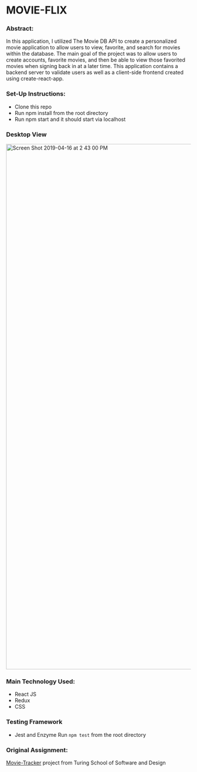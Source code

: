 # MOVIE-FLIX

### Abstract:
In this application, I utilized The Movie DB API to create a personalized movie application to allow users to view, favorite, and search for movies within the database. The main goal of the project was to allow users to create accounts, favorite movies, and then be able to view those favorited movies when signing back in at a later time. This application contains a backend server to validate users as well as a client-side frontend created using create-react-app. 

### Set-Up Instructions:
* Clone this repo
* Run npm install from the root directory
* Run npm start and it should start via localhost

### Desktop View
<img width="1433" alt="Screen Shot 2019-04-16 at 2 43 00 PM" src="https://user-images.githubusercontent.com/41176822/56243053-e52e9500-6056-11e9-863a-be836218e072.png">

### Main Technology Used:
* React JS
* Redux
* CSS

### Testing Framework 
* Jest and Enzyme 
Run `npm test` from the root directory

### Original Assignment: 
[Movie-Tracker](https://github.com/turingschool-examples/movie-tracker) project from Turing School of Software and Design




